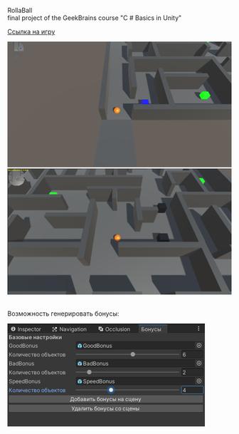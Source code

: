 RollaBall  
final project of the GeekBrains course "C # Basics in Unity"

<a href="https://ikhudyakov.itch.io/rollaball?secret=eMYtcEmMvDXDqDkHkeCiBD6j5DQ">Ссылка на игру</a>

![](https://github.com/ikhudyakov/RollaBall/blob/main/Assets/Screenshots/1.png?raw=true)
![](https://github.com/ikhudyakov/RollaBall/blob/main/Assets/Screenshots/2.png?raw=true)
<br><br>


Возможность генерировать бонусы:

![](https://github.com/ikhudyakov/RollaBall/blob/main/Assets/Screenshots/3.png?raw=true)